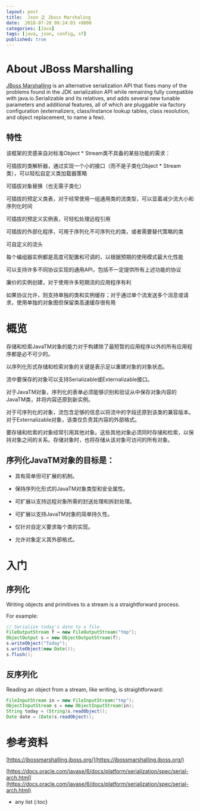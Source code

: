 ```yaml
---
layout: post
title:  Json 之 Jboss Marshaling
date:  2018-07-20 09:24:03 +0800
categories: [Java]
tags: [java, json, config, sf]
published: true
---
```


# About JBoss Marshalling

[JBoss Marshalling](https://jbossmarshalling.jboss.org/) is an alternative serialization API that fixes many of the problems found in the JDK serialization API while remaining fully compatible with java.io.Serializable and its relatives, and adds several new tunable parameters and additional features, all of which are pluggable via factory configuration (externalizers, class/instance lookup tables, class resolution, and object replacement, to name a few).

## 特性

该框架的灵感来自对标准Object * Stream类不具备的某些功能的需求：

可插拔的类解析器，通过实现一个小的接口（而不是子类化Object * Stream类），可以轻松自定义类加载器策略

可插拔对象替换（也无需子类化）

可插拔的预定义类表，对于经常使用一组通用类的流类型，可以显着减少流大小和序列化时间

可插拔的预定义实例表，可轻松处理远程引用

可插拔的外部化程序，可用于序列化不可序列化的类，或者需要替代策略的类

可自定义的流头

每个编组器实例都是高度可配置和可调的，以根据预期的使用模式最大化性能

可以支持许多不同协议实现的通用API，包括不一定提供所有上述功能的协议

廉价的实例创建，对于使用许多短期流的应用程序有利

如果协议允许，则支持单独的类和实例缓存；对于通过单个流发送多个消息或请求，使用单独的对象图但保留类高速缓存很有用

# 概览

存储和检索JavaTM对象的能力对于构建除了最短暂的应用程序以外的所有应用程序都是必不可少的。

以序列化形式存储和检索对象的关键是表示足以重建对象的对象状态。

流中要保存的对象可以支持Serializable或Externalizable接口。

对于JavaTM对象，序列化的表单必须能够识别和验证从中保存对象内容的JavaTM类，并将内容还原到新实例。

对于可序列化的对象，流包含足够的信息以将流中的字段还原到该类的兼容版本。对于Externalizable对象，该类仅负责其内容的外部格式。

要存储和检索的对象经常引用其他对象。这些其他对象必须同时存储和检索，以保持对象之间的关系。存储对象时，也将存储从该对象可访问的所有对象。

## 序列化JavaTM对象的目标是：

- 具有简单但可扩展的机制。

- 保持序列化形式的JavaTM对象类型和安全属性。

- 可扩展以支持远程对象所需的封送处理和拆封处理。

- 可扩展以支持JavaTM对象的简单持久性。

- 仅针对自定义要求每个类的实现。

- 允许对象定义其外部格式。


# 入门

## 序列化

Writing objects and primitives to a stream is a straightforward process. 

For example:

```java
// Serialize today's date to a file.
FileOutputStream f = new FileOutputStream("tmp");
ObjectOutput s = new ObjectOutputStream(f);
s.writeObject("Today");
s.writeObject(new Date());
s.flush();
```

## 反序列化

Reading an object from a stream, like writing, is straightforward:

```java
FileInputStream in = new FileInputStream("tmp");
ObjectInputStream s = new ObjectInputStream(in);
String today = (String)s.readObject();
Date date = (Date)s.readObject();
```

# 参考资料

[https://jbossmarshalling.jboss.org/](https://jbossmarshalling.jboss.org/)

[https://docs.oracle.com/javase/6/docs/platform/serialization/spec/serial-arch.html](https://docs.oracle.com/javase/6/docs/platform/serialization/spec/serial-arch.html)

* any list
{:toc}